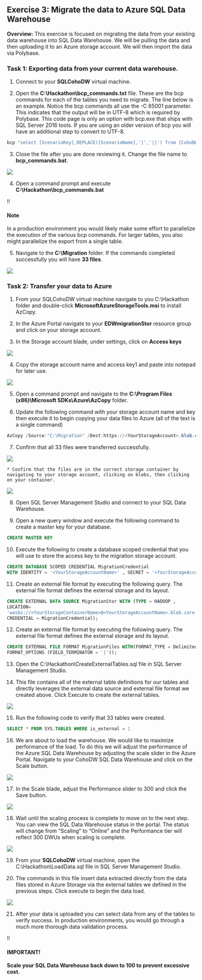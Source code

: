 ## **Exercise 3:** Migrate the data to Azure SQL Data Warehouse

**Overview:** This exercise is focused on migrating the data from your existing data warehouse into SQL Data Warehouse. We will be pulling the data and then uploading it to an Azure storage account. We will then import the data via Polybase.

### **Task 1:** Exporting data from your current data warehouse.

1.	Connect to your **SQLCohoDW** virtual machine.

2.	Open the **C:\Hackathon\bcp_commands.txt** file. These are the bcp commands for each of the tables you need to migrate. The line below is an example. Notice the bcp commands all use the -C 65001 parameter. This indicates that the output will be in UTF-8 which is required by Polybase. This code page is only an option with bcp.exe that ships with SQL Server 2016 tools. If you are using an older version of bcp you will have an additional step to convert to UTF-8.

```PowerShell
bcp "select [ScenarioKey],REPLACE([ScenarioName],'|','||') from [CohoDW].[dbo].[DimScenario]" queryout "C:\Migration/dbo.DimScenario.txt" -q -c -C 65001 -t "|" -r "\n" -S SQLCohoDW -T
```

3.	Close the file after you are done reviewing it. Change the file name to **bcp_commands.bat**.
<img src="../images/change_file_name.jpg" class="block"/>

4.	Open a command prompt and execute **C:\Hackathon\bcp_commands.bat**

!!<h4>Note</h4> In a production environment you would likely make some effort to parallelize the execution of the various bcp commands. For larger tables, you also might parallelize the export from a single table.

5.	Navigate to the **C:\Migration** folder. If the commands completed successfully you will have **33 files**.
<img src="../images/migration_folder.jpg" class="block"/>

### **Task 2:** Transfer your data to Azure

1.	From your SQLCohoDW virtual machine navigate to you C:\Hackathon folder and double-click **MicrosoftAzureStorageTools.msi** to install AzCopy.

2.	In the Azure Portal navigate to your **EDWmigrationStor** resource group and click on your storage account.

3.	In the Storage account blade, under settings, click on **Access keys**
<img src="../images/storage_account_blade.jpg" class="block"/>

4.	Copy the storage account name and access key1 and paste into notepad for later use.
<img src="../images/storage_access_keys.jpg" class="block"/>

5.	Open a command prompt and navigate to the **C:\Program Files (x86)\Microsoft SDKs\Azure\AzCopy** folder.

6.	Update the following command with your storage account name and key then execute it to begin copying your data files to Azure (all of the text is a single command)

```PowerShell
AzCopy /Source:"C:\Migration" /Dest:https://<YourStorageAccount>.blob.core.windows.net/migration /DestKey:<YourStorageAccountKey> /pattern:*.txt /NC:2
```

7.	Confirm that all 33 files were transferred successfully.
<img src="../images/confirm_files_transfer.jpg" class="block"/>

    * Confirm that the files are in the correct storage container by navigating to your storage account, clicking on blobs, then clicking on your container.
<img src="../images/confirm_files_in_storage_container.jpg" class="block"/>

8.	Open SQL Server Management Studio and connect to your SQL Data Warehouse.

9.	Open a new query window and execute the following command to create a master key for your database.

```SQL
CREATE MASTER KEY
```

10.	Execute the following to create a database scoped credential that you will use to store the access key to the migration storage account.

```SQL
CREATE DATABASE SCOPED CREDENTIAL MigrationCredential
WITH IDENTITY = '<YourStorageAccountName>' , SECRET = '<YourStorageAccountKey>'
```

11.	Create an external file format by executing the following query. The external file format defines the external storage and its layout.

```SQL
CREATE EXTERNAL DATA SOURCE MigrationStor WITH (TYPE = HADOOP ,
LOCATION=
'wasbs://<YourStorageContainerName>@<YourStorageAccountName>.blob.core.windows.net',
CREDENTIAL = MigrationCredential);
```

12.	Create an external file format by executing the following query. The external file format defines the external storage and its layout.

```SQL
CREATE EXTERNAL FILE FORMAT MigrationFiles WITH(FORMAT_TYPE = DelimitedText,
FORMAT_OPTIONS (FIELD_TERMINATOR = '|'));
```

13.	Open the C:\Hackathon\CreateExternalTables.sql file in SQL Server Management Studio.

14.	This file contains all of the external table definitions for our tables and directly leverages the external data source and external file format we created above. Click Execute to create the external tables.
<img src="../images/execute_button2.jpg" class="block"/>

15.	Run the following code to verify that 33 tables were created.

```SQL
SELECT * FROM SYS.TABLES WHERE is_external = 1
```

16.	We are about to load the warehouse. We would like to maximize performance of the load. To do this we will adjust the performance of the Azure SQL Data Warehouse by adjusting the scale slider in the Azure Portal. Navigate to your CohoDW SQL Data Warehouse and click on the Scale button.
<img src="../images/scale_button.jpg" class="block"/>

17.	In the Scale blade, adjust the Performance slider to 300 and click the Save button.
<img src="../images/scale_blade.jpg" class="block"/>

18.	Wait until the scaling process is complete to move on to the next step. You can view the SQL Data Warehouse status in the portal. The status will change from “Scaling” to “Online” and the Performance tier will reflect 300 DWUs when scaling is complete.
<img src="../images/scaling_status.jpg" class="block"/>

19.	From your **SQLCohoDW** virtual machine, open the C:\Hackathon\LoadData.sql file in SQL Server Management Studio.

20.	The commands in this file insert data extracted directly from the data files stored in Azure Storage via the external tables we defined in the previous steps. Click execute to begin the data load.
<img src="../images/execute_button2.jpg" class="block"/>

21.	After your data is uploaded you can select data from any of the tables to verify success. In production environments, you would go through a much more thorough data validation process.

!!<h4>IMPORTANT!</h4>**Scale your SQL Data Warehouse back down to 100 to prevent excessive cost.**